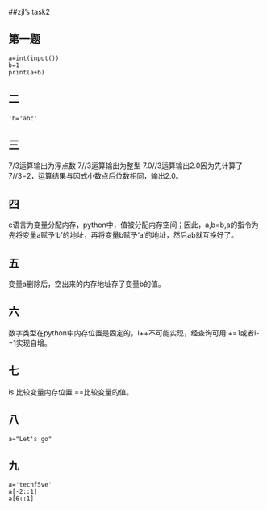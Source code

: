 
##zjl’s task2  
## 第一题
```
a=int(input())
b=1
print(a+b)
```
## 二
```
'b='abc'
```
## 三
7/3运算输出为浮点数
7//3运算输出为整型
7.0//3运算输出2.0因为先计算了7//3=2，运算结果与因式小数点后位数相同，输出2.0。
## 四
c语言为变量分配内存，python中，值被分配内存空间；因此，a,b=b,a的指令为先将变量a赋予‘b’的地址，再将变量b赋予‘a’的地址，然后ab就互换好了。
## 五
变量a删除后，空出来的内存地址存了变量b的值。
## 六
数字类型在python中内存位置是固定的，i++不可能实现，经查询可用i+=1或者i-=1实现自增。
## 七
is 比较变量内存位置
==比较变量的值。
## 八
```
a="Let's go"
```
## 九
```
a='techf5ve'
a[-2::1]
a[6::1]
```